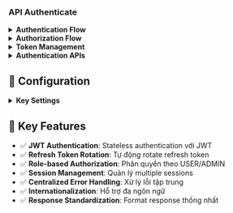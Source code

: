 ### API Authenticate

<details>
<summary><strong>Authentication Flow</strong></summary>

### 1. Register
```
Client → POST /api/v1/auth/register
         ↓
Server → Validate email/password
         ↓
Server → Create user + Generate tokens
         ↓
Client ← Access Token (15min) + Refresh Token (7 days)
```

### 2. Login
```
Client → POST /api/v1/auth/login
         ↓
Server → Verify credentials
         ↓
Server → Generate tokens
         ↓
Client ← Access Token + Refresh Token
```

### 3. Token Refresh
```
Client → POST /api/v1/auth/refresh-token (với refresh token cũ)
         ↓
Server → Validate refresh token
         ↓
Server → Generate NEW access token + NEW refresh token
         ↓
Server → Revoke refresh token cũ
         ↓
Client ← Access Token mới + Refresh Token mới
```

</details>


<details>
<summary><strong>Authorization Flow</strong></summary>

### 1. JWT Filter
```
Request → JWT Filter
         ↓
Filter → Extract token từ Authorization header
         ↓
Filter → Validate token signature + expiration
         ↓
Filter → Extract user info từ token
         ↓
Request → Controller với user context
```

### 2. Role-based Access
```java
// URL-level security
/api/v1/auth/**     → Permit All (không cần đăng nhập)
/api/v1/sessions/** → Authenticated users
/api/v1/database/** → ADMIN role only

// Method-level security
@PreAuthorize("hasRole('ADMIN')")
public ResponseEntity<?> adminOnly() { ... }
```

### 3. Security Context
```java
// Lấy thông tin user hiện tại
Authentication auth = SecurityContextHolder.getContext().getAuthentication();
String username = auth.getName();
UserDetails user = (UserDetails) auth.getPrincipal();
```

</details>

<details>
<summary><strong>Token Management</strong></summary>

### Access Token (JWT)
- **Loại**: JWT (JSON Web Token)
- **Thời hạn**: 15 phút
- **Lưu trữ**: Client-side (localStorage/cookie)
- **Mục đích**: Xác thực API calls
- **Đặc điểm**: Stateless, chứa user info

### Refresh Token
- **Loại**: UUID string
- **Thời hạn**: 7 ngày
- **Lưu trữ**: Database (hashed)
- **Mục đích**: Lấy access token mới
- **Đặc điểm**: Stateful, có rotation

### Token Rotation
Mỗi lần refresh → tạo refresh token mới + vô hiệu hóa token cũ
- **Bảo mật**: Ngăn token reuse
- **Session isolation**: Mỗi device có session riêng
- **Compromise recovery**: Tự động revoke khi phát hiện compromise

</details>

<details>
<summary><strong>Authentication APIs</strong></summary>

### Public Endpoints
```http
POST /api/v1/auth/register    # Đăng ký user mới
POST /api/v1/auth/login       # Đăng nhập
POST /api/v1/auth/refresh-token # Refresh token
GET  /api/v1/auth/health      # Health check
```

### Protected Endpoints
```http
POST /api/v1/auth/logout      # Đăng xuất (cần access token)
POST /api/v1/auth/logout-all  # Đăng xuất tất cả sessions
GET  /api/v1/sessions/my-sessions # Xem sessions của user
DELETE /api/v1/sessions/revoke-family/{id} # Thu hồi session
DELETE /api/v1/sessions/revoke-all # Thu hồi tất cả sessions
```

### Admin Only
```http
GET /api/v1/database/users        # Xem tất cả users
GET /api/v1/database/refresh-tokens # Xem tất cả tokens
GET /api/v1/database/stats        # Thống kê database
```

</details>



## 🔧 Configuration

<details>
<summary><strong>Key Settings</strong></summary>

### application.properties
```properties
# JWT Configuration
jwt.secret=404E635266556A586E3272357538782F413F4428472B4B6250645367566B5970
jwt.expiration=900000                    # 15 minutes
jwt.refresh-token.expiration=604800000   # 7 days

# Database
spring.datasource.url=jdbc:h2:mem:testdb
spring.h2.console.enabled=true

# Internationalization
spring.messages.basename=messages
spring.messages.encoding=UTF-8
```

</details>

## 🎯 Key Features

- ✅ **JWT Authentication**: Stateless authentication với JWT
- ✅ **Refresh Token Rotation**: Tự động rotate refresh token
- ✅ **Role-based Authorization**: Phân quyền theo USER/ADMIN
- ✅ **Session Management**: Quản lý multiple sessions
- ✅ **Centralized Error Handling**: Xử lý lỗi tập trung
- ✅ **Internationalization**: Hỗ trợ đa ngôn ngữ
- ✅ **Response Standardization**: Format response thống nhất


